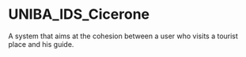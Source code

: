 # UNIBA_IDS_Cicerone
A system that aims at the cohesion between a user who visits a tourist place and his guide.

